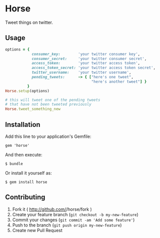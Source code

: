 # Horse

Tweet things on twitter.

## Usage

````ruby
options = {
            consumer_key:        'your twitter consumer key',
            consumer_secret:     'your twitter consumer secret',
            access_token:        'your twitter access token',
            access_token_secret: 'your twitter access token secret',
            twitter_username:    'your twitter username',
            pending_tweets:      -> { ["here's one tweet",
                                       "here's another tweet"] }
          }
Horse.setup(options)

# this will tweet one of the pending tweets
# that have not been tweeted previously
Horse.tweet_something_new
````

## Installation

Add this line to your application's Gemfile:

    gem 'horse'

And then execute:

    $ bundle

Or install it yourself as:

    $ gem install horse

## Contributing

1. Fork it ( http://github.com/<my-github-username>/horse/fork )
2. Create your feature branch (`git checkout -b my-new-feature`)
3. Commit your changes (`git commit -am 'Add some feature'`)
4. Push to the branch (`git push origin my-new-feature`)
5. Create new Pull Request
